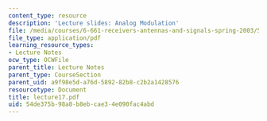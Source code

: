 ```yaml
---
content_type: resource
description: 'Lecture slides: Analog Modulation'
file: /media/courses/6-661-receivers-antennas-and-signals-spring-2003/54de375b98a8b8ebcae34e090fac4abd_lecture17.pdf
file_type: application/pdf
learning_resource_types:
- Lecture Notes
ocw_type: OCWFile
parent_title: Lecture Notes
parent_type: CourseSection
parent_uid: a9f98e5d-a76d-5892-82b8-c2b2a1428576
resourcetype: Document
title: lecture17.pdf
uid: 54de375b-98a8-b8eb-cae3-4e090fac4abd
---
```


